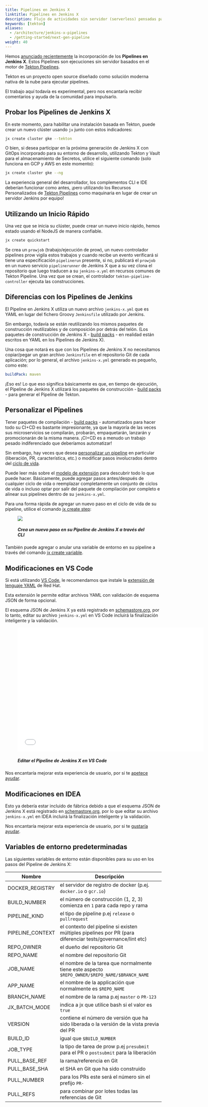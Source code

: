 ```yaml
---
title: Pipelines en Jenkins X
linktitle: Pipelines en Jenkins X
description: Flujo de actividades sin servidor (serverless) pensadas para la nube
keywords: [tekton]
aliases:
  - /architecture/jenkins-x-pipelines
  - /getting-started/next-gen-pipeline
weight: 40
---
```


Hemos [anunciado recientemente](/news/jenkins-x-next-gen-pipeline-engine/) la incorporación de los **Pipelines en Jenkins X**. Estos Pipelines son ejecuciones sin servidor basados en el motor de [Tekton Pipelines](https://tekton.dev/).

Tekton es un proyecto open source diseñado como solución moderna nativa de la nube para ejecutar pipelines.

El trabajo aquí todavía es experimental, pero nos encantaría recibir comentarios y ayuda de la comunidad para impulsarlo.

## Probar los Pipelines de Jenkins X

En este momento, para habilitar una instalación basada en Tekton, puede crear un nuevo clúster usando `jx` junto con estos indicadores:

```sh
jx create cluster gke --tekton
```

O bien, si desea participar en la próxima generación de Jenkins X con GitOps incorporado para su entorno de desarrollo, utilizando Tekton y Vault para el almacenamiento de Secretos, utilice el siguiente comando (solo funciona en GCP y AWS en este momento):

```sh
jx create cluster gke --ng
```

La experiencia general del desarrollador, los complementos CLI e IDE deberían funcionar como antes, ¡pero utilizando los Recursos Personalizados de [Tekton Pipelines](https://tekton.dev/) como maquinaria en lugar de crear un servidor Jenkins por equipo!

## Utilizando un Inicio Rápido

Una vez que se inicia su clúster, puede crear un nuevo inicio rápido, hemos estado usando el NodeJS de manera confiable.

```sh
jx create quickstart
```

Se crea un `prowjob` (trabajo/ejecución de prow), un nuevo controlador pipelines prow vigila estos trabajos y cuando recibe un evento verificará si tiene una especificación `pipelinerun` presente, si no, publicará el `prowjob` en un nuevo servicio `pipelinerunner` de Jenkins X que a su vez clona el repositorio que luego traducen a su `jenkins-x.yml` en recursos comunes de Tekton Pipeline. Una vez que se crean, el controlador `tekton-pipeline-controller` ejecuta las construcciones.

## Diferencias con los Pipelines de Jenkins

El Pipeline en Jenkins X utiliza un nuevo archivo `jenkins-x.yml` que es YAML en lugar del fichero Groovy `Jenkinsfile` utilizado por Jenkins.

Sin embargo, todavía se están reutilizando los mismos paquetes de construcción reutilizables y de composición por detrás del telón. (Los paquetes de construcción de Jenkins X - [build packs](/docs/reference/components/build-packs//) - en realidad están escritos en YAML en los Pipelines de Jenkins X).

Una cosa que notará es que con los Pipelines de Jenkins X no necesitamos copiar/pegar un gran archivo `Jenkinsfile` en el repositorio Git de cada aplicación; por lo general, el archivo `jenkins-x.yml` generado es pequeño, como este:

```yaml
buildPack: maven
```

¡Eso es! Lo que eso significa básicamente es que, en tiempo de ejecución, el Pipeline de Jenkins X utilizará los paquetes de construcción - [build packs](/docs/reference/components/build-packs//) - para generar el Pipeline de Tekton.

## Personalizar el Pipelines

Tener paquetes de compilación - [build packs](/docs/reference/components/build-packs//) - automatizados para hacer todo su CI+CD es bastante impresionante, ya que la mayoría de las veces sus microservicios se compilarán, probarán, empaquetarán, lanzarán y promocionarán de la misma manera. ¡CI+CD es a menudo un trabajo pesado indiferenciado que deberíamos automatizar!

Sin embargo, hay veces que desea [personalizar un pipeline](/docs/reference/components/build-packs//#pipelines) en particular (liberación, PR, característica, etc.) o modificar pasos involucrados dentro del [ciclo de vida](/docs/reference/components/build-packs/#life-cycles).

Puede leer más sobre el [modelo de extensión](/docs/reference/components/build-packs//#pipeline-extension-model) para descubrir todo lo que puede hacer. Básicamente, puede agregar pasos antes/después de cualquier ciclo de vida o reemplazar completamente un conjunto de ciclos de vida o incluso optar por salir del paquete de compilación por completo e alinear sus pipelines dentro de su `jenkins-x.yml`.

Para una forma rápida de agregar un nuevo paso en el ciclo de vida de su pipeline, utilice el comando [jx create step](/commands/jx_create_step/):

<figure>
<img src="/images/architecture/create-step.gif" />
<figcaption>
<h5>Crea un nuevo paso en su Pipeline de Jenkins X a través del CLI</h5>
</figcaption>
</figure>

También puede agregar o anular una variable de entorno en su pipeline a través del comando [jx create variable](/commands/jx_create_variable/).

## Modificaciones en VS Code

Si está utilizando [VS Code](https://code.visualstudio.com/), le recomendamos que instale la [extensión de lenguaje YAML](https://marketplace.visualstudio.com/items?itemName=redhat.vscode-yaml) de Red Hat.

Esta extensión le permite editar archivos YAML con validación de esquema JSON de forma opcional.

El esquema JSON de Jenkins X ya está registrado en [schemastore.org](http://schemastore.org/json/), por lo tanto, editar su archivo `jenkins-x.yml` en VS Code incluirá la finalización inteligente y la validación.

<figure>
<embed src="/images/architecture/yaml-edit.mp4" autostart="false" height="400" width="600" />
<figcaption>
<h5>Editar el Pipeline de Jenkins X en VS Code</h5>
</figcaption>
</figure>

Nos encantaría mejorar esta experiencia de usuario, por si te [apetece ayudar](/docs/contributing/).

## Modificaciones en IDEA

Esto ya debería estar incluido de fábrica debido a que el esquema JSON de Jenkins X está registrado en [schemastore.org](http://schemastore.org/json/), por lo que editar su archivo `jenkins-x.yml` en IDEA incluirá la finalización inteligente y la validación.

Nos encantaría mejorar esta experiencia de usuario, por si te [gustaría ayudar](/docs/contributing/).

## Variables de entorno predeterminadas

Las siguientes variables de entorno están disponibles para su uso en los pasos del Pipeline de Jenkins X:

| Nombre | Descripción |
| --- | --- |
| DOCKER_REGISTRY | el servidor de registro de docker (p.ej. `docker.io` o `gcr.io`) |
| BUILD_NUMBER | el número de construcción (1, 2, 3) comienza en `1` para cada repo y rama |
| PIPELINE_KIND | el tipo de pipeline p.ej `release` o `pullrequest` |
| PIPELINE_CONTEXT | el contexto del pipeline si existen múltiples pipelines por PR (para diferenciar tests/governance/lint etc) |
| REPO_OWNER | el dueño del repositorio Git |
| REPO_NAME | el nombre del repositorio Git |
| JOB_NAME | el nombre de la tarea que normalmente tiene este aspecto `$REPO_OWNER/$REPO_NAME/$BRANCH_NAME` |
| APP_NAME | el nombre de la applicación que normalmente es `$REPO_NAME`
| BRANCH_NAME | el nombre de la rama p.ej `master` o `PR-123` |
| JX_BATCH_MODE | indica a jx que utilice bash si el valor es `true` |
| VERSION | contiene el número de versión que ha sido liberada o la versión de la vista previa del PR |
| BUILD_ID | igual que `$BUILD_NUMBER`
| JOB_TYPE | la tipo de tarea de prow p.ej `presubmit` para el PR o `postsubmit` para la liberación |
| PULL_BASE_REF | la rama/referencia en Git |
| PULL_BASE_SHA | el SHA en Git que ha sido construido |
| PULL_NUMBER | para los PRs este será el número sin el prefijo `PR-`
| PULL_REFS | para combinar por lotes todas las referencias de Git |


